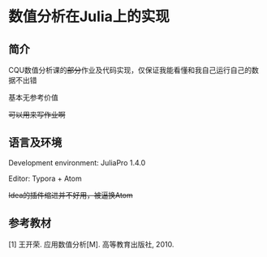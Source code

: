 # 数值分析在Julia上的实现

## 简介

CQU数值分析课的~~部分~~作业及代码实现，仅保证我能看懂和我自己运行自己的数据不出错

基本无参考价值

~~可以用来写作业啊~~

## 语言及环境

Development environment: JuliaPro 1.4.0

Editor: Typora + Atom

~~Idea的插件缩进并不好用，被逼换Atom~~

## 参考教材
[1] 王开荣. 应用数值分析[M]. 高等教育出版社, 2010.

